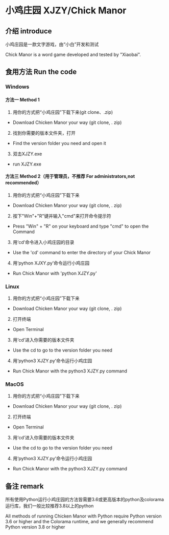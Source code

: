 # 小鸡庄园 XJZY/Chick Manor

## 介绍 introduce
小鸡庄园是一款文字游戏，由“小白”开发和测试

Chick Manor is a word game developed and tested by "Xiaobai".

## 食用方法 Run the code

### Windows

#### 方法一 Method 1

1. 用你的方式把“小鸡庄园”下载下来(git clone、.zip)
- Download Chicken Manor your way (git clone, . zip)
2. 找到你需要的版本文件夹，打开
- Find the version folder you need and open it
3. 双击XJZY.exe
- run XJZY.exe

#### 方法三 Method 2（用于管理员，不推荐  For administrators,not recommended）

1. 用你的方式把“小鸡庄园”下载下来
- Download Chicken Manor your way (git clone, . zip)
2. 按下"Win"+"R"键并输入"cmd"来打开命令提示符
 - Press "Win" + "R" on your keyboard and type "cmd" to open the Command
3. 用‘cd’命令进入小鸡庄园的目录
- Use the 'cd' command to enter the directory of your Chick Manor
4. 用‘python XJXY.py’命令运行小鸡庄园
- Run Chick Manor with 'python XJZY.py'

### Linux

1. 用你的方式把“小鸡庄园”下载下来
- Download Chicken Manor your way (git clone, . zip)
2. 打开终端
- Open Terminal
3. 用‘cd’进入你需要的版本文件夹
-  Use the cd to go to the version folder you need
4. 用‘python3 XJZY.py’命令运行小鸡庄园
- Run Chick Manor with the python3 XJZY.py command

### MacOS
1. 用你的方式把“小鸡庄园”下载下来
- Download Chicken Manor your way (git clone, . zip)
2. 打开终端
-  Open Terminal
3. 用‘cd’进入你需要的版本文件夹
-  Use the cd to go to the version folder you need
4. 用‘python3 XJZY.py’命令运行小鸡庄园
- Run Chick Manor with the python3 XJZY.py command

## 备注 remark

所有使用Python运行小鸡庄园的方法皆需要3.6或更高版本的python及colorama运行库，我们一般比较推荐3.8以上的python

All methods of running Chicken Manor with Python require Python version 3.6 or higher and the Colorama runtime, and we generally recommend Python version 3.8 or higher


